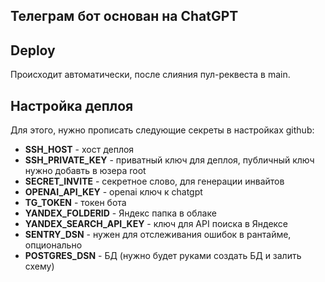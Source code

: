 ## Телеграм бот основан на ChatGPT

## Deploy

Происходит автоматически, после слияния пул-реквеста в main.

## Настройка деплоя

Для этого, нужно прописать следующие секреты в настройках github:

* **SSH_HOST** - хост деплоя
* **SSH_PRIVATE_KEY** - приватный ключ для деплоя, публичный ключ нужно добавть в юзера root
* **SECRET_INVITE** - секретное слово, для генерации инвайтов
* **OPENAI_API_KEY** - openai ключ к chatgpt
* **TG_TOKEN** - токен бота
* **YANDEX_FOLDERID** - Яндекс папка в облаке
* **YANDEX_SEARCH_API_KEY** - ключ для API поиска в Яндексе
* **SENTRY_DSN** - нужен для отслеживания ошибок в рантайме, опционально
* **POSTGRES_DSN** - БД (нужно будет руками создать БД и залить схему)
